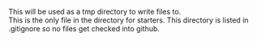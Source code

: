 This will be used as a tmp directory to write files to.   
This is the only file in the directory for starters.
This directory is listed in .gitignore so no files get checked into github.
